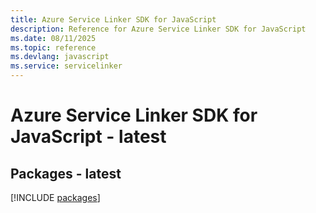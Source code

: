 ```yaml
---
title: Azure Service Linker SDK for JavaScript
description: Reference for Azure Service Linker SDK for JavaScript
ms.date: 08/11/2025
ms.topic: reference
ms.devlang: javascript
ms.service: servicelinker
---
```

# Azure Service Linker SDK for JavaScript - latest
## Packages - latest
[!INCLUDE [packages](service-linker-index.md)]